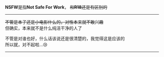 **NSFW**是指**Not Safe For Work**，
~~和**R18**还是有区别的~~

---

~~不管是本子还是小电影什么的，对性本来就不敢兴趣~~  
但确实，本来就不是什么纯洁干净的人了

不管是对谁也好，什么话该说还是很清楚的，我觉得这是应该的  
所以就，对不起啦...😢

---